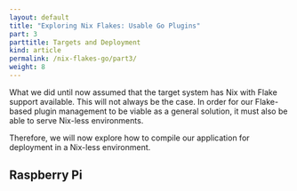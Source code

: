 ```yaml
---
layout: default
title: "Exploring Nix Flakes: Usable Go Plugins"
part: 3
parttitle: Targets and Deployment
kind: article
permalink: /nix-flakes-go/part3/
weight: 8
---
```


What we did until now assumed that the target system has Nix with Flake support available.
This will not always be the case.
In order for our Flake-based plugin management to be viable as a general solution, it must also be able to serve Nix-less environments.

Therefore, we will now explore how to compile our application for deployment in a Nix-less environment.

## Raspberry Pi

